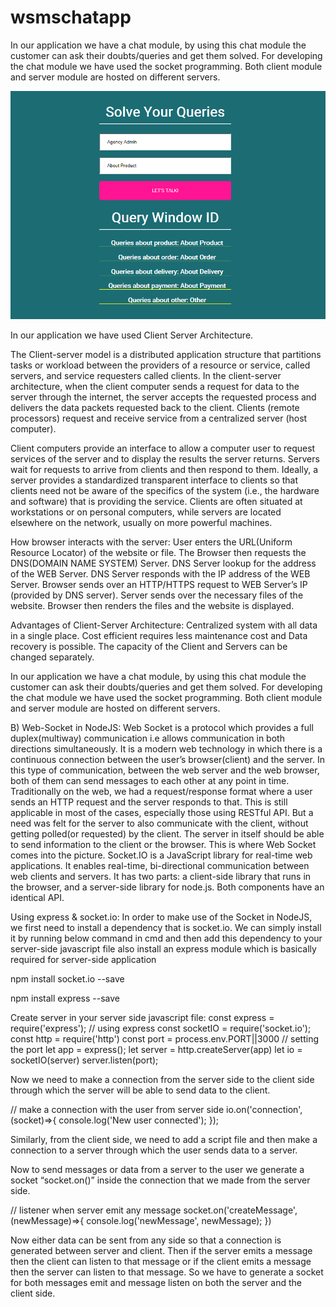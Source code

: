 # wsmschatapp

In our application we have a chat module, by using this chat module the customer can ask their doubts/queries and get them solved.
For developing the chat module we have used the socket programming. Both client module and server module are hosted on different servers.

![GitHub Logo](https://github.com/shubhamrajput0369/wsmschatapp/blob/main/wsmschatappinterface.png)

In our application we have used Client Server Architecture.

The Client-server model is a distributed application structure that partitions tasks or workload between the providers of a resource or service, called servers, and service requesters called clients. In the client-server architecture, when the client computer sends a request for data to the server through the internet, the server accepts the requested process and delivers the data packets requested back to the client. Clients (remote processors) request and receive service from a centralized server (host computer).

Client computers provide an interface to allow a computer user to request services of the server and to display the results the server returns. Servers wait for requests to arrive from clients and then respond to them. Ideally, a server provides a standardized transparent interface to clients so that clients need not be aware of the specifics of the system (i.e., the hardware and software) that is providing the service. Clients are often situated at workstations or on personal computers, while servers are located elsewhere on the network, usually on more powerful machines.

How browser interacts with the server:
User enters the URL(Uniform Resource Locator) of the website or file. The Browser then requests the DNS(DOMAIN NAME SYSTEM) Server.
DNS Server lookup for the address of the WEB Server.
DNS Server responds with the IP address of the WEB Server.
Browser sends over an HTTP/HTTPS request to WEB Server’s IP (provided by DNS server).
Server sends over the necessary files of the website.
Browser then renders the files and the website is displayed. 

Advantages of Client-Server Architecture:
Centralized system with all data in a single place.
Cost efficient requires less maintenance cost and Data recovery is possible.
The capacity of the Client and Servers can be changed separately.

In our application we have a chat module, by using this chat module the customer can ask their doubts/queries and get them solved. For developing the chat module we have used the socket programming. Both client module and server module are hosted on different servers.

B) Web-Socket in NodeJS:
Web Socket is a protocol which provides a full duplex(multiway) communication i.e allows communication in both directions simultaneously.
It is a modern web technology in which there is a continuous connection between the user’s browser(client) and the server. In this type of communication, between the web server and the web browser, both of them can send messages to each other at any point in time. 
Traditionally on the web, we had a request/response format where a user sends an HTTP request and the server responds to that. This is still applicable in most of the cases, especially those using RESTful API. But a need was felt for the server to also communicate with the client, without getting polled(or requested) by the client. The server in itself should be able to send information to the client or the browser. This is where Web Socket comes into the picture.
Socket.IO is a JavaScript library for real-time web applications. It enables real-time, bi-directional communication between web clients and servers. It has two parts: a client-side library that runs in the browser, and a server-side library for node.js. Both components have an identical API.

Using express & socket.io:
In order to make use of the Socket in NodeJS, we first need to install a dependency that is socket.io. We can simply install it by running below command in cmd and then add this dependency to your server-side javascript file also install an express module which is basically required for server-side application

npm install socket.io --save

npm install express --save

Create server in your server side javascript file:
const express = require('express'); // using express
const socketIO = require('socket.io');
const http = require('http') 
const port = process.env.PORT||3000 // setting the port 
let app = express();
let server = http.createServer(app)
let io = socketIO(server)
server.listen(port);

Now we need to make a connection from the server side to the client side through which the server will be able to send data to the client.

// make a connection with the user from server side
io.on('connection', (socket)=>{
  console.log('New user connected');
});

Similarly, from the client side, we need to add a script file and then make a connection to a server through which the user sends data to a server.
<script src="/socket.io/socket.io.js"></script>
<script>
var socket=io()
// make connection with server from user side
socket.on('connect', function(){
  console.log('Connected to Server')
});
</script>
 
Now to send messages or data from a server to the user we generate a socket “socket.on()” inside the connection that we made from the server side.

// listener when server emit any message
socket.on('createMessage', (newMessage)=>{
    console.log('newMessage', newMessage);
  })

Now either data can be sent from any side so that a connection is generated between server and client. Then if the server emits a message then the client can listen to that message or if the client emits a message then the server can listen to that message. So we have to generate a socket for both messages emit and message listen on both the server and the client side.
